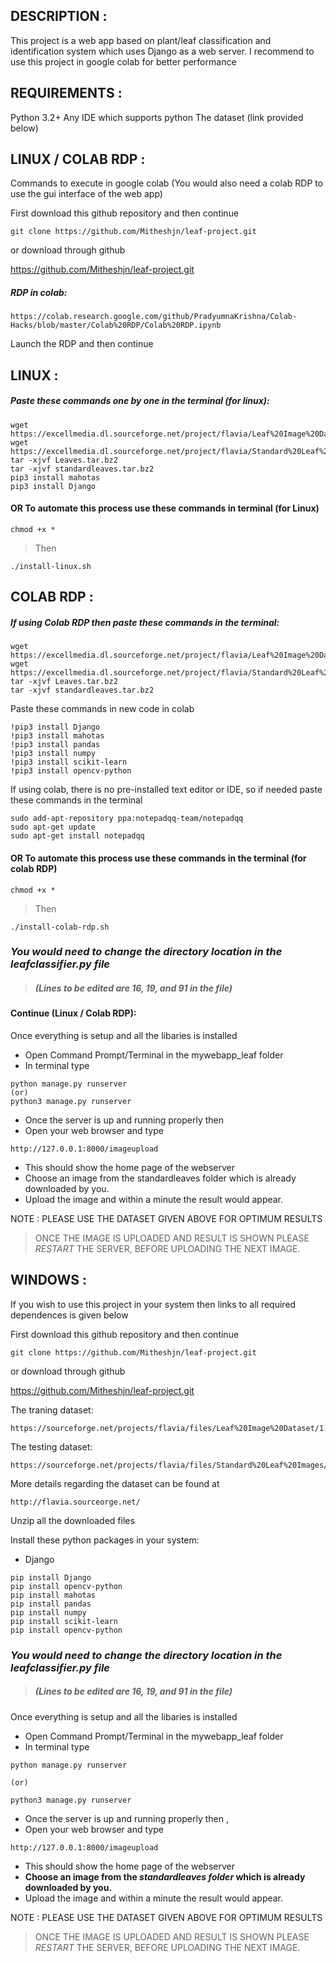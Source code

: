 ## DESCRIPTION :

This project is a web app based on plant/leaf classification and identification system which uses Django as a web server.
I recommend to use this project in google colab for better performance

## REQUIREMENTS :

Python 3.2+
Any IDE which supports python
The dataset (link provided below)

## LINUX / COLAB RDP :

Commands to execute in google colab
(You would also need a colab RDP to use the gui interface of the web app)

First download this github repository and then continue
```
git clone https://github.com/Mitheshjn/leaf-project.git
```
or download through github

https://github.com/Mitheshjn/leaf-project.git


##### RDP in colab:
```
https://colab.research.google.com/github/PradyumnaKrishna/Colab-Hacks/blob/master/Colab%20RDP/Colab%20RDP.ipynb
```
Launch the RDP and then continue

## LINUX :
##### Paste these commands one by one in the terminal (for linux):
```
wget https://excellmedia.dl.sourceforge.net/project/flavia/Leaf%20Image%20Dataset/1.0/Leaves.tar.bz2
wget https://excellmedia.dl.sourceforge.net/project/flavia/Standard%20Leaf%20Images/0.1/standardleaves.tar.bz2
tar -xjvf Leaves.tar.bz2
tar -xjvf standardleaves.tar.bz2
pip3 install mahotas
pip3 install Django
```
#### OR To automate this process use these commands in terminal (for Linux)
```
chmod +x *
```
> Then
```
./install-linux.sh
```
## COLAB RDP :
##### If using Colab RDP then paste these commands in the terminal:
```
wget https://excellmedia.dl.sourceforge.net/project/flavia/Leaf%20Image%20Dataset/1.0/Leaves.tar.bz2
wget https://excellmedia.dl.sourceforge.net/project/flavia/Standard%20Leaf%20Images/0.1/standardleaves.tar.bz2
tar -xjvf Leaves.tar.bz2
tar -xjvf standardleaves.tar.bz2
```
Paste these commands in new code in colab 
```
!pip3 install Django
!pip3 install mahotas
!pip3 install pandas
!pip3 install numpy
!pip3 install scikit-learn
!pip3 install opencv-python
```
If using colab, there is no pre-installed text editor or IDE, so if needed paste these commands in the terminal
```
sudo add-apt-repository ppa:notepadqq-team/notepadqq
sudo apt-get update
sudo apt-get install notepadqq
```
#### OR To automate this process use these commands in the terminal (for colab RDP)
```
chmod +x *
```
> Then
```
./install-colab-rdp.sh
```

### ***You would need to change the directory location in the leafclassifier.py file***
> ##### ***(Lines to be edited are 16, 19, and 91 in the file)***

#### Continue (Linux / Colab RDP):
Once everything is setup and all the libaries is installed

* Open Command Prompt/Terminal in the mywebapp_leaf folder
* In terminal type 
```
python manage.py runserver
(or)
python3 manage.py runserver
```
* Once the server is up and running properly then 
* Open your web browser and type 
```
http://127.0.0.1:8000/imageupload
```
* This should show the home page of the webserver
* Choose an image from the standardleaves folder which is already downloaded by you.
* Upload the image and within a minute the result would appear.

NOTE : PLEASE USE THE DATASET GIVEN ABOVE FOR OPTIMUM RESULTS 
> ONCE THE IMAGE IS UPLOADED AND RESULT IS SHOWN PLEASE _RESTART_ THE SERVER, BEFORE UPLOADING THE NEXT IMAGE.

## WINDOWS :

If you wish to use this project in your system then links to all required dependences is given below

First download this github repository and then continue
```
git clone https://github.com/Mitheshjn/leaf-project.git
```
or download through github

https://github.com/Mitheshjn/leaf-project.git

The traning dataset:
```
https://sourceforge.net/projects/flavia/files/Leaf%20Image%20Dataset/1.0/Leaves.tar.bz2/download
```
The testing dataset:
```
https://sourceforge.net/projects/flavia/files/Standard%20Leaf%20Images/0.1/standardleaves.tar.bz2/download
```
More details regarding the dataset can be found at 
```
http://flavia.sourceorge.net/
```
Unzip all the downloaded files

Install these python packages in your system:
* Django 
```
pip install Django
pip install opencv-python
pip install mahotas
pip install pandas
pip install numpy
pip install scikit-learn
pip install opencv-python
```

### ***You would need to change the directory location in the leafclassifier.py file***
> ##### ***(Lines to be edited are 16, 19, and 91 in the file)***

Once everything is setup and all the libaries is installed

* Open Command Prompt/Terminal in the mywebapp_leaf folder
* In terminal type 
```
python manage.py runserver

(or)

python3 manage.py runserver
```
* Once the server is up and running properly then ,
* Open your web browser and type 
```
http://127.0.0.1:8000/imageupload
```
* This should show the home page of the webserver
* **Choose an image from the _standardleaves folder_ which is already downloaded by you.**
* Upload the image and within a minute the result would appear.

NOTE : PLEASE USE THE DATASET GIVEN ABOVE FOR OPTIMUM RESULTS 
> ONCE THE IMAGE IS UPLOADED AND RESULT IS SHOWN PLEASE _RESTART_ THE SERVER, BEFORE UPLOADING THE NEXT IMAGE.
